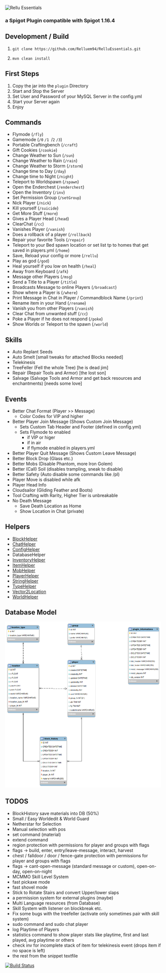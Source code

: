 ![Rellu Essentials](https://img.relluem94.de/logos/relluessentials.png)

### a Spigot Plugin compatible with Spigot 1.16.4

## Development / Build
1. ```shell
   git clone https://github.com/Relluem94/RelluEssentials.git
   ```

1. ```shell
   mvn clean install
   ```

   

## First Steps
1. Copy the jar into the `plugin` Directory
1. Start and Stop the Server
1. Set User and Password of your MySQL Server in the config.yml
1. Start your Server again
1. Enjoy

## Commands
* Flymode (`/fly`)
* Gamemode (`/0` `/1 `/`2` `/3`)
* Portable Craftingbench (`/craft`)
* Gift Cookies (`/cookie`)
* Change Weather to Sun (`/sun`)
* Change Weather to Rain (`/rain`)
* Change Weather to Storm (`/storm`)
* Change time to Day (`/day`)
* Change time to Night (`/night`)
* Teleport to Worldspawn (`/spawn`)
* Open the Enderchest (`/enderchest`)
* Open the Inventory (`/inv`)
* Set Permission Group (`/setGroup`)
* Nick Player (`/nick`)
* Kill yourself (`/suicide`)
* Get More Stuff (`/more`)
* Gives a Player Head (`/head`)
* ClearChat (`/cc`)
* Vanishes Player (`/vanish`)
* Does a rollback of a player (`/rollback`)
* Repair your favorite Tools (`/repair`)
* Teleport to your Bed spawn location or set list tp to homes that get saved in players.yml (`/home`)
* Save, Reload your config or more (`/rellu`)
* Play as god (`/god`)
* Heal yourself if you low on health (`/heal`)
* Away from Keyboard (`/afk`)
* Message other Players (`/msg`)
* Send a Title to a Player (`/title`)
* Broadcasts Message to online Players (`/broadcast`)
* Show where a Player is (`/where`)
* Print Message in Chat in Player / Commandblock Name (`/print`)
* Rename item in your Hand (`/rename`)
* Vanish you from other Players (`/vanish`)
* Clear Chat from unwanted stuff (`/cc`)
* Poke a Player if he does not respond (`/poke`)
* Show Worlds or Teleport to the spawn (`/world`)


## Skills
* Auto Replant Seeds
* Auto Smelt  [small tweaks for attached Blocks needed]
* Telekinesis
* TreeFeller (Fell the whole Tree) [he is dead jim]
* Repair (Repair Tools and Armor) [the lost son]
* Salvage (Salvage Tools and Armor and get back resources and enchantments) [needs some love]


## Events
* Better Chat Format (Player >> Message)
    * Color Codes for VIP and higher
* Better Player Join Message (Shows Custom Join Message)
  * Sets Custom Tab Header and Footer (defined in config.yml)
  * Sets Flymode to enabled 
    * if VIP or higer 
    * if in air
    * if flymode enabled in players.yml
* Better Player Quit Message (Shows Custom Leave Message)
* Better Block Drop (Glass etc.)
* Better Mobs (Disable Phantom, more Iron Golem)
* Better (Call) Soil (disables trampling, sneak to disable)
* Better Safety (Auto disable some commands like /pl)
* Player Move is disabled while afk
* Player Head Info
* Cloudsailor (Gliding Feather and Boots)
* Tool Crafting with Rarity, Higher Tier is unbreakable
* No Death Message
  * Save Death Location as Home
  * Show Location in Chat (private)

## Helpers

- [BlockHelper](./docs/helpers/BlockHelper.md)
- [ChatHelper](./docs/helpers/ChatHelper.md)
- [ConfigHelper](./docs/helpers/ConfigHelper.md)
- DatabaseHelper
- [InventoryHelper](./docs/helpers/InventoryHelper.md)
- [ItemHelper](./docs/helpers/ItemHelper.md)
- [MobHelper](./docs/helpers/MobHelper.md)
- [PlayerHelper](./docs/helpers/PlayerHelper.md)
- [StringHelper](./docs/helpers/StringHelper.md)
- [TypeHelper](./docs/helpers/TypeHelper.md)
- [Vector2Location](./docs/helpers/Vector2Location.md)
- [WorldHelper](./docs/helpers/WorldHelper.md)


## Database Model
![Database Model](https://raw.githubusercontent.com/Relluem94/RelluEssentials/RE-14/db_model.png)

## TODOS
* BlockHistory save materials into DB (50%)
* Small / Easy Worldedit & World Guard
* Netherstar for Selection
* Manual selection with pos
* set command (material)
* extend command
* region protection with permissions for player and groups with flags
* flags -> build, enter, entry/leave-message, interact, harvest
* chest / falldoor / door / fence-gate protection with permissions for player and groups with flags
* flags -> cant-open-message (standard message or custom), open-on-day, open-on-night
* MCMMO Skill Level System
* fast pickaxe mode
* fast shovel mode
* Stick to Rotate Stairs and convert Upper/lower slaps
* a permission system for external plugins (maybe)
* Multi Language resources (from Database)
* Skill System with listener on blockbreak etc.
* Fix some bugs with the treefeller (activate only sometimes pair with skill system)
* sudo command and sudo chat player 
* log Playtime of Players
* statistics command to show player stats like playtime, first and last played, avg playtime or others
* check inv for incomplete stack of item for telekinesis event (drops item if no space is left)
* the rest from the snippet textfile











[![Build Status](https://build.relluem94.de/buildStatus/icon?job=RelluEssentials)](https://build.relluem94.de/view/Minecraft%20Stuff/job/RelluEssentials/)